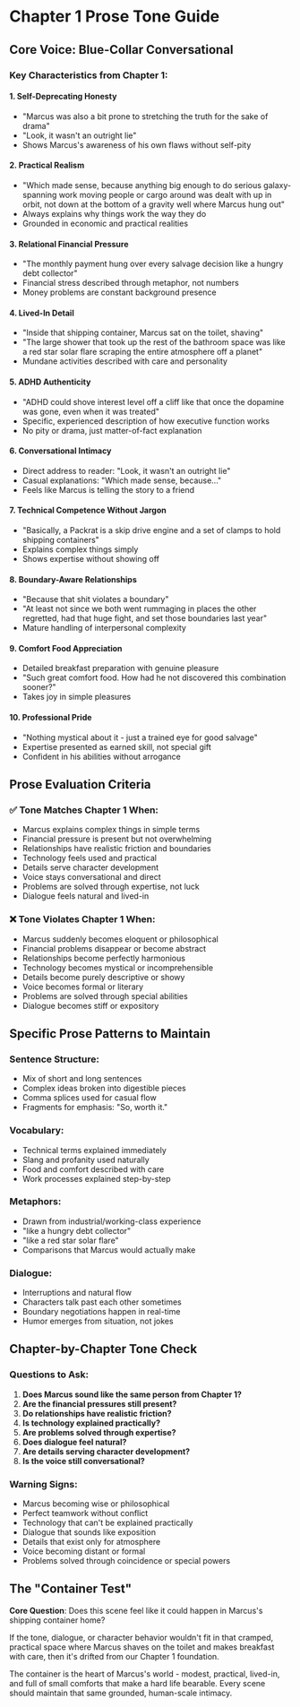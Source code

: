 # Chapter 1 Prose Tone Guide

## Core Voice: Blue-Collar Conversational

### Key Characteristics from Chapter 1:

#### 1. **Self-Deprecating Honesty**
- "Marcus was also a bit prone to stretching the truth for the sake of drama"
- "Look, it wasn't an outright lie"
- Shows Marcus's awareness of his own flaws without self-pity

#### 2. **Practical Realism**
- "Which made sense, because anything big enough to do serious galaxy-spanning work moving people or cargo around was dealt with up in orbit, not down at the bottom of a gravity well where Marcus hung out"
- Always explains why things work the way they do
- Grounded in economic and practical realities

#### 3. **Relational Financial Pressure**
- "The monthly payment hung over every salvage decision like a hungry debt collector"
- Financial stress described through metaphor, not numbers
- Money problems are constant background presence

#### 4. **Lived-In Detail**
- "Inside that shipping container, Marcus sat on the toilet, shaving"
- "The large shower that took up the rest of the bathroom space was like a red star solar flare scraping the entire atmosphere off a planet"
- Mundane activities described with care and personality

#### 5. **ADHD Authenticity**
- "ADHD could shove interest level off a cliff like that once the dopamine was gone, even when it was treated"
- Specific, experienced description of how executive function works
- No pity or drama, just matter-of-fact explanation

#### 6. **Conversational Intimacy**
- Direct address to reader: "Look, it wasn't an outright lie"
- Casual explanations: "Which made sense, because..."
- Feels like Marcus is telling the story to a friend

#### 7. **Technical Competence Without Jargon**
- "Basically, a Packrat is a skip drive engine and a set of clamps to hold shipping containers"
- Explains complex things simply
- Shows expertise without showing off

#### 8. **Boundary-Aware Relationships**
- "Because that shit violates a boundary"
- "At least not since we both went rummaging in places the other regretted, had that huge fight, and set those boundaries last year"
- Mature handling of interpersonal complexity

#### 9. **Comfort Food Appreciation**
- Detailed breakfast preparation with genuine pleasure
- "Such great comfort food. How had he not discovered this combination sooner?"
- Takes joy in simple pleasures

#### 10. **Professional Pride**
- "Nothing mystical about it - just a trained eye for good salvage"
- Expertise presented as earned skill, not special gift
- Confident in his abilities without arrogance

## Prose Evaluation Criteria

### ✅ **Tone Matches Chapter 1 When:**
- Marcus explains complex things in simple terms
- Financial pressure is present but not overwhelming
- Relationships have realistic friction and boundaries
- Technology feels used and practical
- Details serve character development
- Voice stays conversational and direct
- Problems are solved through expertise, not luck
- Dialogue feels natural and lived-in

### ❌ **Tone Violates Chapter 1 When:**
- Marcus suddenly becomes eloquent or philosophical
- Financial problems disappear or become abstract
- Relationships become perfectly harmonious
- Technology becomes mystical or incomprehensible
- Details become purely descriptive or showy
- Voice becomes formal or literary
- Problems are solved through special abilities
- Dialogue becomes stiff or expository

## Specific Prose Patterns to Maintain

### **Sentence Structure:**
- Mix of short and long sentences
- Complex ideas broken into digestible pieces
- Comma splices used for casual flow
- Fragments for emphasis: "So, worth it."

### **Vocabulary:**
- Technical terms explained immediately
- Slang and profanity used naturally
- Food and comfort described with care
- Work processes explained step-by-step

### **Metaphors:**
- Drawn from industrial/working-class experience
- "like a hungry debt collector"
- "like a red star solar flare"
- Comparisons that Marcus would actually make

### **Dialogue:**
- Interruptions and natural flow
- Characters talk past each other sometimes
- Boundary negotiations happen in real-time
- Humor emerges from situation, not jokes

## Chapter-by-Chapter Tone Check

### Questions to Ask:
1. **Does Marcus sound like the same person from Chapter 1?**
2. **Are the financial pressures still present?**
3. **Do relationships have realistic friction?**
4. **Is technology explained practically?**
5. **Are problems solved through expertise?**
6. **Does dialogue feel natural?**
7. **Are details serving character development?**
8. **Is the voice still conversational?**

### Warning Signs:
- Marcus becoming wise or philosophical
- Perfect teamwork without conflict
- Technology that can't be explained practically
- Dialogue that sounds like exposition
- Details that exist only for atmosphere
- Voice becoming distant or formal
- Problems solved through coincidence or special powers

## The "Container Test"

**Core Question**: Does this scene feel like it could happen in Marcus's shipping container home?

If the tone, dialogue, or character behavior wouldn't fit in that cramped, practical space where Marcus shaves on the toilet and makes breakfast with care, then it's drifted from our Chapter 1 foundation.

The container is the heart of Marcus's world - modest, practical, lived-in, and full of small comforts that make a hard life bearable. Every scene should maintain that same grounded, human-scale intimacy.